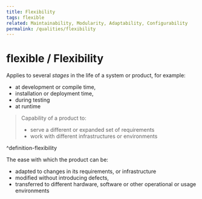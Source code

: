 ```yaml
---
title: Flexibility
tags: flexible
related: Maintainability, Modularity, Adaptability, Configurability
permalink: /qualities/flexibility
---
```


# flexible / Flexibility

Applies to several _stages_ in the life of a system or product, for example:

* at development or compile time, 
* installation or deployment time,
* during testing
* at runtime

>Capability of a product to: 
>* serve a different or expanded set of requirements 
>* work with different infrastructures or environments

^definition-flexibility

The ease with which the product can be: 
* adapted to changes in its requirements, or infrastructure
* modified without introducing defects,
* transferred to different hardware, software or other operational or usage environments






